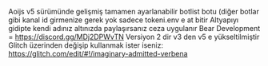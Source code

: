 Aoijs v5 sürümünde gelişmiş tamamen ayarlanabilir botlist botu (diğer botlar gibi kanal id girmenize gerek yok sadece tokeni.env e at bitir
Altyapıyı gidipte kendi adınız altınızda paylaşırsanız ceza uygulanır
Bear Development = https://discord.gg/MDj2DPWvTN
Versiyon 2 dir v3 den v5 e yükseltilmiştir 
Glitch üzerinden değişip kullanmak ister iseniz: https://glitch.com/edit/#!/imaginary-admitted-verbena
